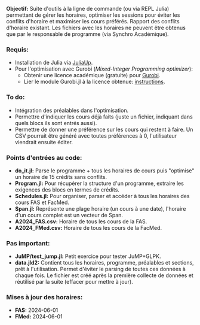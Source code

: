 **Objectif:** Suite d'outils à la ligne de commande (ou via REPL Julia) permettant de gérer les horaires, optimiser les sessions pour éviter les conflits d'horaire et maximiser les cours préférés. Rapport des conflits d'horaire existant. Les fichiers avec les horaires ne peuvent être obtenus que par le responsable de programme (via Synchro Académique).

### Requis:
- Installation de Julia via [JuliaUp](https://github.com/JuliaLang/juliaup).
- Pour l'optimisation avec Gurobi (*Mixed-Integer Programming optimizer*):
  - Obtenir une licence académique (gratuite) pour [Gurobi](https://portal.gurobi.com/iam/login/).
  - Lier le module Gurobi.jl à la licence obtenue: [instructions](https://github.com/jump-dev/Gurobi.jl?tab=readme-ov-file#installation).

### To do:
- Intégration des préalables dans l'optimisation.
- Permettre d'indiquer les cours déjà faits (juste un fichier, indiquant dans quels blocs ils sont entrés aussi).
- Permettre de donner une préférence sur les cours qui restent à faire. Un CSV pourrait être généré avec toutes préférences à 0, l'utilisateur viendrait ensuite éditer.

### Points d'entrées au code:
- **do_it.jl:** Parse le programme + tous les horaires de cours puis "optimise" un horaire de 15 crédits sans conflits.
- **Program.jl:** Pour récupérer la structure d'un programme, extraire les exigences des blocs en termes de crédits.
- **Schedules.jl:** Pour organiser, parser et accéder à tous les horaires des cours FAS et FacMed.
- **Span.jl:** Représente une plage horaire (un cours à une date), l'horaire d'un cours complet est un vecteur de Span.
- **A2024_FAS.csv:** Horaire de tous les cours de la FAS.
- **A2024_FMed.csv:** Horaire de tous les cours de la FacMed.

### Pas important:
- **JuMP/test_jump.jl:** Petit exercice pour tester JuMP+GLPK.
- **data.jld2:** Contient tous les horaires, programme, préalables et sections, prêt à l'utilisation. Permet d'éviter le parsing de toutes ces données à chaque fois. Le fichier est créé après la première collecte de données et réutilisé par la suite (effacer pour mettre à jour).

### Mises à jour des horaires:
- **FAS:** 2024-06-01
- **FMed:** 2024-06-01
